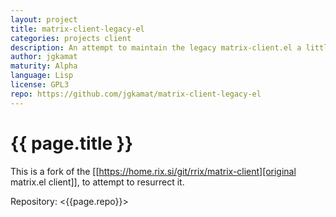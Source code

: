 ```yaml
---
layout: project
title: matrix-client-legacy-el
categories: projects client
description: An attempt to maintain the legacy matrix-client.el a little bit longer
author: jgkamat
maturity: Alpha
language: Lisp
license: GPL3
repo: https://github.com/jgkamat/matrix-client-legacy-el
---
```


# {{ page.title }}
This is a fork of the [[https://home.rix.si/git/rrix/matrix-client][original matrix.el client]], to attempt to resurrect it.

Repository: <{{page.repo}}>

